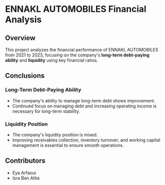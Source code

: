 # ENNAKL AUTOMOBILES Financial Analysis

## Overview
This project analyzes the financial performance of ENNAKL AUTOMOBILES from 2021 to 2023, focusing on the company's **long-term debt-paying ability** and **liquidity** using key financial ratios.

## Conclusions

### Long-Term Debt-Paying Ability
- The company's ability to manage long-term debt shows improvement.
- Continued focus on managing debt and increasing operating income is necessary for long-term stability.

### Liquidity Position
- The company's liquidity position is mixed.
- Improving receivables collection, inventory turnover, and working capital management is essential to ensure smooth operations.

## Contributors
- Eya Arfaoui  
- Isra Ben Attia
